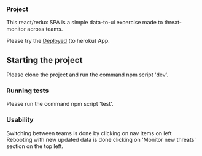 ### Project

This react/redux SPA is a simple data-to-ui excercise made to threat-monitor across teams.

Please try the [Deployed](https://sheltered-spire-26014.herokuapp.com/) (to heroku) App.

## Starting the project

Please clone the project and run the command npm script 'dev'.

### Running tests

Please run the command npm script 'test'.

### Usability

Switching between teams is done by clicking on nav items on left<br />
Rebooting with new updated data is done clicking on 'Monitor new threats' section on the top left.
